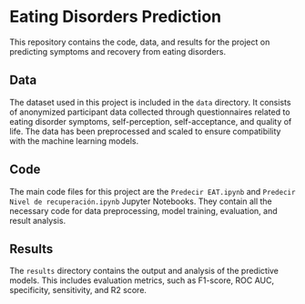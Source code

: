 # Eating Disorders Prediction

This repository contains the code, data, and results for the project on predicting symptoms and recovery from eating disorders. 

## Data

The dataset used in this project is included in the `data` directory. It consists of anonymized participant data collected through questionnaires related to eating disorder symptoms, self-perception, self-acceptance, and quality of life. The data has been preprocessed and scaled to ensure compatibility with the machine learning models.

## Code

The main code files for this project are the `Predecir EAT.ipynb` and `Predecir Nivel de recuperación.ipynb` Jupyter Notebooks. They contain all the necessary code for data preprocessing, model training, evaluation, and result analysis. 

## Results

The `results` directory contains the output and analysis of the predictive models. This includes evaluation metrics, such as F1-score, ROC AUC, specificity, sensitivity, and R2 score. 
